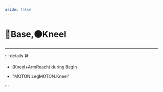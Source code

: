 ```yaml
---
aside: false
---
```

# 🔷Base,🟠Kneel

---

<!-- =================================================== -->
<!-- =================================================== -->
<!-- =================================================== -->
<!-- =================================================== -->
<!-- =================================================== -->
::: details 🛠

- (Kneel+ArmReach) during BagIn

- "MOTON.LegMOTON.Kneel"

:::
